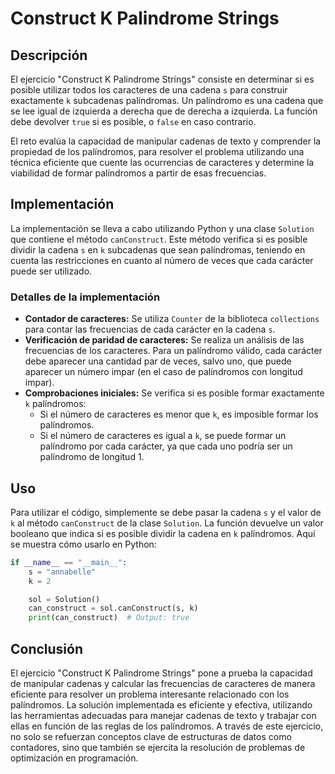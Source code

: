 # Construct K Palindrome Strings

## Descripción

El ejercicio "Construct K Palindrome Strings" consiste en determinar si es posible utilizar todos los caracteres de una cadena `s` para construir exactamente `k` subcadenas palíndromas. Un palíndromo es una cadena que se lee igual de izquierda a derecha que de derecha a izquierda. La función debe devolver `true` si es posible, o `false` en caso contrario.

El reto evalúa la capacidad de manipular cadenas de texto y comprender la propiedad de los palíndromos, para resolver el problema utilizando una técnica eficiente que cuente las ocurrencias de caracteres y determine la viabilidad de formar palíndromos a partir de esas frecuencias.

## Implementación

La implementación se lleva a cabo utilizando Python y una clase `Solution` que contiene el método `canConstruct`. Este método verifica si es posible dividir la cadena `s` en `k` subcadenas que sean palíndromas, teniendo en cuenta las restricciones en cuanto al número de veces que cada carácter puede ser utilizado.

### Detalles de la implementación

- **Contador de caracteres:** Se utiliza `Counter` de la biblioteca `collections` para contar las frecuencias de cada carácter en la cadena `s`.
- **Verificación de paridad de caracteres:** Se realiza un análisis de las frecuencias de los caracteres. Para un palíndromo válido, cada carácter debe aparecer una cantidad par de veces, salvo uno, que puede aparecer un número impar (en el caso de palíndromos con longitud impar).
- **Comprobaciones iniciales:** Se verifica si es posible formar exactamente `k` palíndromos:
  - Si el número de caracteres es menor que `k`, es imposible formar los palíndromos.
  - Si el número de caracteres es igual a `k`, se puede formar un palíndromo por cada carácter, ya que cada uno podría ser un palíndromo de longitud 1.

## Uso

Para utilizar el código, simplemente se debe pasar la cadena `s` y el valor de `k` al método `canConstruct` de la clase `Solution`. La función devuelve un valor booleano que indica si es posible dividir la cadena en `k` palíndromos. Aquí se muestra cómo usarlo en Python:

```python
if __name__ == "__main__":
    s = "annabelle"
    k = 2

    sol = Solution()
    can_construct = sol.canConstruct(s, k)
    print(can_construct)  # Output: true
```

## Conclusión

El ejercicio "Construct K Palindrome Strings" pone a prueba la capacidad de manipular cadenas y calcular las frecuencias de caracteres de manera eficiente para resolver un problema interesante relacionado con los palíndromos. La solución implementada es eficiente y efectiva, utilizando las herramientas adecuadas para manejar cadenas de texto y trabajar con ellas en función de las reglas de los palíndromos. A través de este ejercicio, no solo se refuerzan conceptos clave de estructuras de datos como contadores, sino que también se ejercita la resolución de problemas de optimización en programación.
